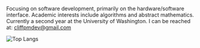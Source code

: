 Focusing on software development, primarily on the hardware/software interface. Academic interests include algorithms and abstract mathematics. Currently a second year at the University of Washington. I can be reached at: cliffpmdev@gmail.com

![Top Langs](https://github-readme-stats.vercel.app/api/top-langs/?username=cliffpm&layout=compact&bg_color=00000000)
